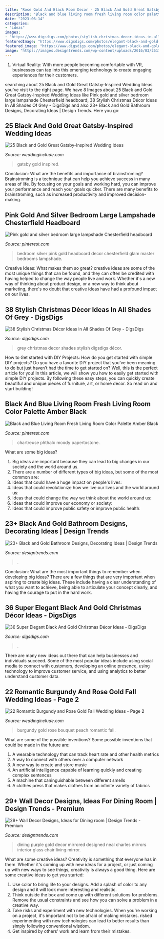```yaml
---
title: "Rose Gold And Black Room Decor - 25 Black And Gold Great Gatsby-inspired Wedding Ideas"
description: "Black and blue living room fresh living room color palette amber black"
date: "2023-06-14"
categories:
- "ideas"
images:
- "https://www.digsdigs.com/photos/stylish-christmas-decor-ideas-in-all-shades-of-grey-4.jpg"
featuredImage: "https://www.digsdigs.com/photos/elegant-black-and-gold-christmas-decor-ideas-37-554x738.jpg"
featured_image: "https://www.digsdigs.com/photos/elegant-black-and-gold-christmas-decor-ideas-37-554x738.jpg"
image: "https://images.designtrends.com/wp-content/uploads/2016/03/25114810/Art-Deco-Black-and-Gold-Bathroom-Ideas.jpeg"
---
```



1. Virtual Reality: With more people becoming comfortable with VR, businesses can tap into this emerging technology to create engaging experiences for their customers.

	

		
searching about 25 Black and Gold Great Gatsby-Inspired Wedding Ideas you've visit to the right page. We have 8 Images about 25 Black and Gold Great Gatsby-Inspired Wedding Ideas like Pink gold and silver bedroom large lampshade Chesterfield headboard, 38 Stylish Christmas Décor Ideas In All Shades Of Grey - DigsDigs and also 23+ Black and Gold Bathroom Designs, Decorating Ideas | Design Trends. Here you go:
		
    
## 25 Black And Gold Great Gatsby-Inspired Wedding Ideas

<img loading=lazy src="http://www.weddinginclude.com/wp-content/uploads/2017/07/The-Great-Gatsby-wedding-of-dreams-wedding-venue-ideas.jpg" onerror="this.onerror=null;this.src='https://tse1.mm.bing.net/th?id=OIP.cB5WzCmCUSQp16JnEhNtvwHaLH&amp;pid=15.1';" alt="25 Black and Gold Great Gatsby-Inspired Wedding Ideas">

_Source: weddinginclude.com_

>gatsby gold inspired. 

	

Conclusion: What are the benefits and importance of brainstroming?
Brainstroming is a technique that can help you achieve success in many areas of life. By focusing on your goals and working hard, you can improve your performance and reach your goals quicker. There are many benefits to brainstroming, such as increased productivity and improved decision-making.

    
## Pink Gold And Silver Bedroom Large Lampshade Chesterfield Headboard

<img loading=lazy src="https://i.pinimg.com/736x/8d/f5/b5/8df5b5e88e11c23cd7573c9e462c0590.jpg" onerror="this.onerror=null;this.src='https://tse4.mm.bing.net/th?id=OIP.FX8p6I7nwJNpWfJ9yV5WFQHaJ3&amp;pid=15.1';" alt="Pink gold and silver bedroom large lampshade Chesterfield headboard">

_Source: pinterest.com_

>bedroom silver pink gold headboard decor chesterfield glam master bedrooms lampshade. 

	

Creative Ideas: What makes them so great?
creative ideas are some of the most unique things that can be found, and they can often be credited with having helped to change the way people live and work. Whether it's a new way of thinking about product design, or a new way to think about marketing, there's no doubt that creative ideas have had a profound impact on our lives.

    
## 38 Stylish Christmas Décor Ideas In All Shades Of Grey - DigsDigs

<img loading=lazy src="https://www.digsdigs.com/photos/stylish-christmas-decor-ideas-in-all-shades-of-grey-4.jpg" onerror="this.onerror=null;this.src='https://tse4.mm.bing.net/th?id=OIP.IDWZOHqvjmfwNE8OkgFG3gHaLJ&amp;pid=15.1';" alt="38 Stylish Christmas Décor Ideas In All Shades Of Grey - DigsDigs">

_Source: digsdigs.com_

>grey christmas decor shades stylish digsdigs décor. 

	

How to Get started with DIY Projects: How do you get started with simple DIY projects?
Do you have a favorite DIY project that you’ve been meaning to do but just haven’t had the time to get started on? Well, this is the perfect article for you! In this article, we will show you how to easily get started with simple DIY projects. By following these easy steps, you can quickly create beautiful and unique pieces of furniture, art, or home decor. So read on and start building!

    
## Black And Blue Living Room Fresh Living Room Color Palette Amber Black

<img loading=lazy src="https://i.pinimg.com/736x/a7/1f/86/a71f8606e192f27a87d3b08228492706.jpg" onerror="this.onerror=null;this.src='https://tse1.mm.bing.net/th?id=OIP.qvH5w95woj5UTtHhow1OIAHaM9&amp;pid=15.1';" alt="Black and Blue Living Room Fresh Living Room Color Palette Amber Black">

_Source: pinterest.com_

>chartreuse phthalo moody papertostone. 

	

What are some big ideas?
1. Big ideas are important because they can lead to big changes in our society and the world around us.
2. There are a number of different types of big ideas, but some of the most common are: 
3. Ideas that could have a huge impact on people's lives: 
4. Ideas that could revolutionize how we live our lives and the world around us: 
5. Ideas that could change the way we think about the world around us: 
6. Ideas that could improve our economy or society: 
7. Ideas that could improve public safety or improve public health: 


    
## 23+ Black And Gold Bathroom Designs, Decorating Ideas | Design Trends

<img loading=lazy src="https://images.designtrends.com/wp-content/uploads/2016/03/25114810/Art-Deco-Black-and-Gold-Bathroom-Ideas.jpeg" onerror="this.onerror=null;this.src='https://tse4.mm.bing.net/th?id=OIP.cqdHQby8WZSmbefETvJv5wHaLH&amp;pid=15.1';" alt="23+ Black and Gold Bathroom Designs, Decorating Ideas | Design Trends">

_Source: designtrends.com_

>. 

	

Conclusion: What are the most important things to remember when developing big ideas?
There are a few things that are very important when aspiring to create big ideas. These include having a clear understanding of what you want to achieve, being able to articulate your concept clearly, and having the courage to put in the hard work.

    
## 36 Super Elegant Black And Gold Christmas Décor Ideas - DigsDigs

<img loading=lazy src="https://www.digsdigs.com/photos/elegant-black-and-gold-christmas-decor-ideas-37-554x738.jpg" onerror="this.onerror=null;this.src='https://tse3.mm.bing.net/th?id=OIP.QLtUxbSqYn_cRW4GCM1o8AHaJ3&amp;pid=15.1';" alt="36 Super Elegant Black And Gold Christmas Décor Ideas - DigsDigs">

_Source: digsdigs.com_

>. 

	

There are many new ideas out there that can help businesses and individuals succeed. Some of the most popular ideas include using social media to connect with customers, developing an online presence, using technology to improve customer service, and using analytics to better understand customer data.

    
## 22 Romantic Burgundy And Rose Gold Fall Wedding Ideas - Page 2

<img loading=lazy src="http://www.weddinginclude.com/wp-content/uploads/2017/07/burgundy-peach-bouquet-photo-by-GreenAutumn.jpg" onerror="this.onerror=null;this.src='https://tse4.mm.bing.net/th?id=OIP.6_fe_FvSlbK9Vj484szM5wHaLG&amp;pid=15.1';" alt="22 Romantic Burgundy and Rose Gold Fall Wedding Ideas - Page 2">

_Source: weddinginclude.com_

>burgundy gold rose bouquet peach romantic fall. 

	

What are some of the possible inventions?
Some possible inventions that could be made in the future are: 
1. A wearable technology that can track heart rate and other health metrics 
2. A way to connect with others over a computer network 
3. A new way to create and store music 
4. An artificial intelligence capable of learning quickly and creating complex sentences 
5. A machine that caninguishable between different smells 
6. A clothes press that makes clothes from an infinite variety of fabrics 

    
## 29+ Wall Decor Designs, Ideas For Dining Room | Design Trends - Premium

<img loading=lazy src="https://images.designtrends.com/wp-content/uploads/2016/02/21042241/Purple-and-Gold-Dining-Room-With-Mirrored-Wall.jpeg" onerror="this.onerror=null;this.src='https://tse1.mm.bing.net/th?id=OIP.GNVWyspcjA1rY8EB99Yl0QHaJ4&amp;pid=15.1';" alt="29+ Wall Decor Designs, Ideas for Dining room | Design Trends - Premium">

_Source: designtrends.com_

>dining purple gold decor mirrored designed neal charles mirrors interior glass chair living mirror. 

	

What are some creative ideas?
Creativity is something that everyone has in them. Whether it's coming up with new ideas for a project, or just coming up with new ways to see things, creativity is always a good thing. Here are some creative ideas to get you started: 
1) Use color to bring life to your designs. Add a splash of color to any design and it will look more interesting and realistic. 
2) Think outside the box and come up with different solutions for problems. Remove the usual constraints and see how you can solve a problem in a creative way. 
3) Take risks and experiment with new technologies. When you're working on a project, it's important not to be afraid of making mistakes. risked experimenting with new technologies can lead to better results than simply following conventional wisdom. 
4) Get inspired by others' work and learn from their mistakes.

